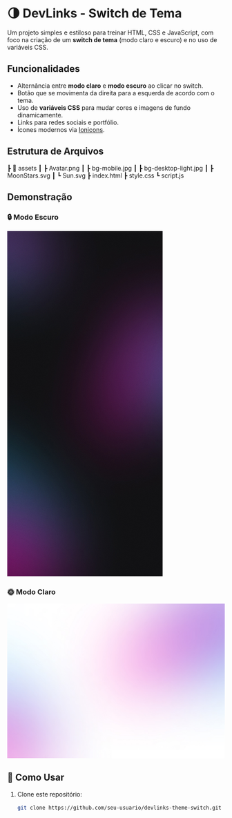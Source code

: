 # 🌗 DevLinks - Switch de Tema

Um projeto simples e estiloso para treinar HTML, CSS e JavaScript, com foco na criação de um **switch de tema** (modo claro e escuro) e no uso de variáveis CSS.

## Funcionalidades

- Alternância entre **modo claro** e **modo escuro** ao clicar no switch.
- Botão que se movimenta da direita para a esquerda de acordo com o tema.
- Uso de **variáveis CSS** para mudar cores e imagens de fundo dinamicamente.
- Links para redes sociais e portfólio.
- Ícones modernos via [Ionicons](https://ionic.io/ionicons).

## Estrutura de Arquivos

┣ 📂 assets
┃ ┣ Avatar.png
┃ ┣ bg-mobile.jpg
┃ ┣ bg-desktop-light.jpg
┃ ┣ MoonStars.svg
┃ ┗ Sun.svg
┣ index.html
┣ style.css
┗ script.js


## Demonstração

### 🔒 Modo Escuro
![Modo Escuro](./assets/bg-mobile.jpg)

### 🌞 Modo Claro
![Modo Claro](./assets/bg-desktop-light.jpg)

## 🚀 Como Usar

1. Clone este repositório:
   ```bash
   git clone https://github.com/seu-usuario/devlinks-theme-switch.git
